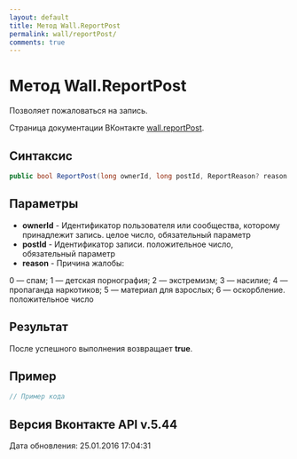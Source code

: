 ```yaml
---
layout: default
title: Метод Wall.ReportPost
permalink: wall/reportPost/
comments: true
---
```

# Метод Wall.ReportPost
Позволяет пожаловаться на запись.

Страница документации ВКонтакте [wall.reportPost](https://vk.com/dev/wall.reportPost).

## Синтаксис
``` csharp
public bool ReportPost(long ownerId, long postId, ReportReason? reason = null)
```

## Параметры
+ **ownerId** - Идентификатор пользователя или сообщества, которому принадлежит запись. целое число, обязательный параметр
+ **postId** - Идентификатор записи. положительное число, обязательный параметр
+ **reason** - Причина жалобы: 

0 — спам; 
1 — детская порнография; 
2 — экстремизм; 
3 — насилие; 
4 — пропаганда наркотиков; 
5 — материал для взрослых; 
6 — оскорбление. 
положительное число

## Результат
После успешного выполнения возвращает **true**.

## Пример
``` csharp
// Пример кода
```

## Версия Вконтакте API v.5.44
Дата обновления: 25.01.2016 17:04:31
